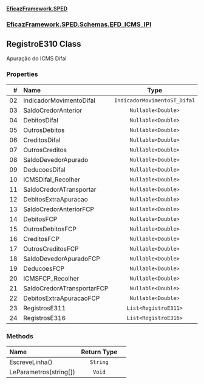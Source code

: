 #### [EficazFramework.SPED](EficazFrameworkSPED.md 'EficazFramework SPED')
### [EficazFramework.SPED.Schemas.EFD_ICMS_IPI](EficazFramework.SPED.Schemas.EFD_ICMS_IPI.md 'EficazFramework.SPED.Schemas.EFD_ICMS_IPI')

## RegistroE310 Class

Apuração do ICMS Difal
### Properties

| # | Name | Type | |
| ---: | :--- | :---: | :--- |
| 02 | IndicadorMovimentoDifal | `IndicadorMovimentoST_Difal` |  |
| 03 | SaldoCredorAnterior | `Nullable<Double>` |  |
| 04 | DebitosDifal | `Nullable<Double>` |  |
| 05 | OutrosDebitos | `Nullable<Double>` |  |
| 06 | CreditosDifal | `Nullable<Double>` |  |
| 07 | OutrosCreditos | `Nullable<Double>` |  |
| 08 | SaldoDevedorApurado | `Nullable<Double>` |  |
| 09 | DeducoesDifal | `Nullable<Double>` |  |
| 10 | ICMSDifal_Recolher | `Nullable<Double>` |  |
| 11 | SaldoCredorATransportar | `Nullable<Double>` |  |
| 12 | DebitosExtraApuracao | `Nullable<Double>` |  |
| 13 | SaldoCredorAnteriorFCP | `Nullable<Double>` |  |
| 14 | DebitosFCP | `Nullable<Double>` |  |
| 15 | OutrosDebitosFCP | `Nullable<Double>` |  |
| 16 | CreditosFCP | `Nullable<Double>` |  |
| 17 | OutrosCreditosFCP | `Nullable<Double>` |  |
| 18 | SaldoDevedorApuradoFCP | `Nullable<Double>` |  |
| 19 | DeducoesFCP | `Nullable<Double>` |  |
| 20 | ICMSFCP_Recolher | `Nullable<Double>` |  |
| 21 | SaldoCredorATransportarFCP | `Nullable<Double>` |  |
| 22 | DebitosExtraApuracaoFCP | `Nullable<Double>` |  |
| 23 | RegistrosE311 | `List<RegistroE311>` |  |
| 24 | RegistrosE316 | `List<RegistroE316>` |  |
### Methods

| Name | Return Type | |
| :--- | :---: | :--- |
| EscreveLinha() | `String` |  |
| LeParametros(string[]) | `Void` |  |
